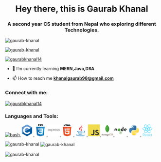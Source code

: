 <h1 align="center">Hey there, this is Gaurab Khanal</h1>
<h3 align="center">A second year CS student from Nepal who exploring different Technologies.</h3>

<p align="left"> <img src="https://komarev.com/ghpvc/?username=gaurab-khanal&label=Profile%20views&color=0e75b6&style=flat" alt="gaurab-khanal" /> </p>

<p align="left"> <a href="https://github.com/ryo-ma/github-profile-trophy"><img src="https://github-profile-trophy.vercel.app/?username=gaurab-khanal" alt="gaurab-khanal" /></a> </p>

<p align="left"> <a href="https://twitter.com/gaurabkhanal14" target="blank"><img src="https://img.shields.io/twitter/follow/gaurabkhanal14?logo=twitter&style=for-the-badge" alt="gaurabkhanal14" /></a> </p>

- 🌱 I’m currently learning **MERN,Java,DSA**

- 📫 How to reach me **khanalgaurab98@gmail.com**

<h3 align="left">Connect with me:</h3>
<p align="left">
<a href="https://twitter.com/gaurabkhanal14" target="blank"><img align="center" src="https://raw.githubusercontent.com/rahuldkjain/github-profile-readme-generator/master/src/images/icons/Social/twitter.svg" alt="gaurabkhanal14" height="30" width="40" /></a>
</p>

<h3 align="left">Languages and Tools:</h3>
<p align="left"> <a href="https://www.gnu.org/software/bash/" target="_blank" rel="noreferrer"> <img src="https://www.vectorlogo.zone/logos/gnu_bash/gnu_bash-icon.svg" alt="bash" width="40" height="40"/> </a> <a href="https://www.cprogramming.com/" target="_blank" rel="noreferrer"> <img src="https://raw.githubusercontent.com/devicons/devicon/master/icons/c/c-original.svg" alt="c" width="40" height="40"/> </a> <a href="https://www.w3schools.com/css/" target="_blank" rel="noreferrer"> <img src="https://raw.githubusercontent.com/devicons/devicon/master/icons/css3/css3-original-wordmark.svg" alt="css3" width="40" height="40"/> </a> <a href="https://expressjs.com" target="_blank" rel="noreferrer"> <img src="https://raw.githubusercontent.com/devicons/devicon/master/icons/express/express-original-wordmark.svg" alt="express" width="40" height="40"/> </a> <a href="https://www.w3.org/html/" target="_blank" rel="noreferrer"> <img src="https://raw.githubusercontent.com/devicons/devicon/master/icons/html5/html5-original-wordmark.svg" alt="html5" width="40" height="40"/> </a> <a href="https://www.java.com" target="_blank" rel="noreferrer"> <img src="https://raw.githubusercontent.com/devicons/devicon/master/icons/java/java-original.svg" alt="java" width="40" height="40"/> </a> <a href="https://developer.mozilla.org/en-US/docs/Web/JavaScript" target="_blank" rel="noreferrer"> <img src="https://raw.githubusercontent.com/devicons/devicon/master/icons/javascript/javascript-original.svg" alt="javascript" width="40" height="40"/> </a> <a href="https://www.mongodb.com/" target="_blank" rel="noreferrer"> <img src="https://raw.githubusercontent.com/devicons/devicon/master/icons/mongodb/mongodb-original-wordmark.svg" alt="mongodb" width="40" height="40"/> </a> <a href="https://nodejs.org" target="_blank" rel="noreferrer"> <img src="https://raw.githubusercontent.com/devicons/devicon/master/icons/nodejs/nodejs-original-wordmark.svg" alt="nodejs" width="40" height="40"/> </a> <a href="https://www.python.org" target="_blank" rel="noreferrer"> <img src="https://raw.githubusercontent.com/devicons/devicon/master/icons/python/python-original.svg" alt="python" width="40" height="40"/> </a> <a href="https://reactjs.org/" target="_blank" rel="noreferrer"> <img src="https://raw.githubusercontent.com/devicons/devicon/master/icons/react/react-original-wordmark.svg" alt="react" width="40" height="40"/> </a> </p>

<p><img align="left" src="https://github-readme-stats.vercel.app/api/top-langs?username=gaurab-khanal&show_icons=true&locale=en&layout=compact" alt="gaurab-khanal" /></p>

<p>&nbsp;<img align="center" src="https://github-readme-stats.vercel.app/api?username=gaurab-khanal&show_icons=true&locale=en" alt="gaurab-khanal" /></p>

<p><img align="center" src="https://github-readme-streak-stats.herokuapp.com/?user=gaurab-khanal&" alt="gaurab-khanal" /></p>
